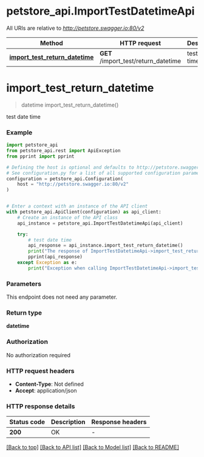 # petstore_api.ImportTestDatetimeApi

All URIs are relative to *http://petstore.swagger.io:80/v2*

Method | HTTP request | Description
------------- | ------------- | -------------
[**import_test_return_datetime**](ImportTestDatetimeApi.md#import_test_return_datetime) | **GET** /import_test/return_datetime | test date time


# **import_test_return_datetime**
> datetime import_test_return_datetime()

test date time



### Example


```python
import petstore_api
from petstore_api.rest import ApiException
from pprint import pprint

# Defining the host is optional and defaults to http://petstore.swagger.io:80/v2
# See configuration.py for a list of all supported configuration parameters.
configuration = petstore_api.Configuration(
    host = "http://petstore.swagger.io:80/v2"
)


# Enter a context with an instance of the API client
with petstore_api.ApiClient(configuration) as api_client:
    # Create an instance of the API class
    api_instance = petstore_api.ImportTestDatetimeApi(api_client)

    try:
        # test date time
        api_response = api_instance.import_test_return_datetime()
        print("The response of ImportTestDatetimeApi->import_test_return_datetime:\n")
        pprint(api_response)
    except Exception as e:
        print("Exception when calling ImportTestDatetimeApi->import_test_return_datetime: %s\n" % e)
```



### Parameters

This endpoint does not need any parameter.

### Return type

**datetime**

### Authorization

No authorization required

### HTTP request headers

 - **Content-Type**: Not defined
 - **Accept**: application/json

### HTTP response details

| Status code | Description | Response headers |
|-------------|-------------|------------------|
**200** | OK |  -  |

[[Back to top]](#) [[Back to API list]](../README.md#documentation-for-api-endpoints) [[Back to Model list]](../README.md#documentation-for-models) [[Back to README]](../README.md)

